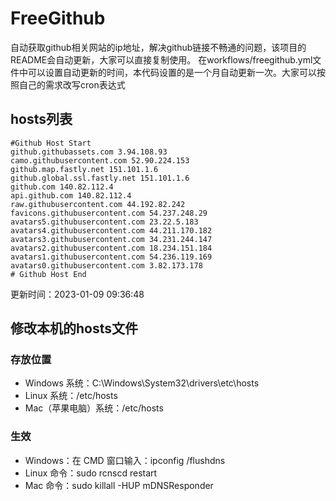 # FreeGithub
自动获取github相关网站的ip地址，解决github链接不畅通的问题，该项目的README会自动更新，大家可以直接复制使用。
在workflows/freegithub.yml文件中可以设置自动更新的时间，本代码设置的是一个月自动更新一次。大家可以按照自己的需求改写cron表达式

## hosts列表
```base
#Github Host Start
github.githubassets.com 3.94.108.93
camo.githubusercontent.com 52.90.224.153
github.map.fastly.net 151.101.1.6
github.global.ssl.fastly.net 151.101.1.6
github.com 140.82.112.4
api.github.com 140.82.112.4
raw.githubusercontent.com 44.192.82.242
favicons.githubusercontent.com 54.237.248.29
avatars5.githubusercontent.com 23.22.5.183
avatars4.githubusercontent.com 44.211.170.182
avatars3.githubusercontent.com 34.231.244.147
avatars2.githubusercontent.com 18.234.151.184
avatars1.githubusercontent.com 54.236.119.169
avatars0.githubusercontent.com 3.82.173.178
# Github Host End
```

更新时间：2023-01-09 09:36:48

## 修改本机的hosts文件
### 存放位置
* Windows 系统：C:\Windows\System32\drivers\etc\hosts
* Linux 系统：/etc/hosts
* Mac（苹果电脑）系统：/etc/hosts

### 生效
* Windows：在 CMD 窗口输入：ipconfig /flushdns
* Linux 命令：sudo rcnscd restart
* Mac 命令：sudo killall -HUP mDNSResponder